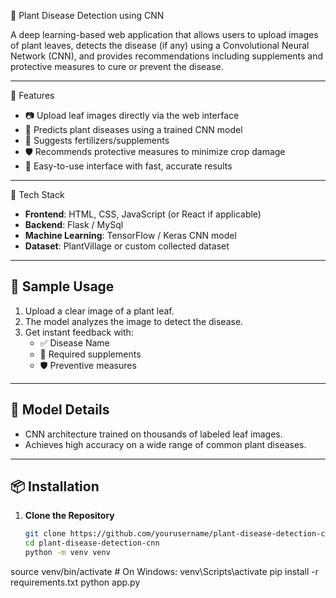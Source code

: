 🌿 Plant Disease Detection using CNN

A deep learning-based web application that allows users to upload images of plant leaves, detects the disease (if any) using a Convolutional Neural Network (CNN), and provides recommendations including supplements and protective measures to cure or prevent the disease.

---

🧠 Features

- 📷 Upload leaf images directly via the web interface
- 🧪 Predicts plant diseases using a trained CNN model
- 💊 Suggests fertilizers/supplements
- 🛡️ Recommends protective measures to minimize crop damage
- 🔁 Easy-to-use interface with fast, accurate results

---

🚀 Tech Stack

- **Frontend**: HTML, CSS, JavaScript (or React if applicable)
- **Backend**: Flask / MySql
- **Machine Learning**: TensorFlow / Keras CNN model
- **Dataset**: PlantVillage or custom collected dataset

---

## 📸 Sample Usage

1. Upload a clear image of a plant leaf.
2. The model analyzes the image to detect the disease.
3. Get instant feedback with:
   - ✅ Disease Name
   - 🧪 Required supplements
   - 🛡️ Preventive measures

---

## 🧪 Model Details

- CNN architecture trained on thousands of labeled leaf images.
- Achieves high accuracy on a wide range of common plant diseases.

---

## 📦 Installation

1. **Clone the Repository**
   ```bash
   git clone https://github.com/yourusername/plant-disease-detection-cnn.git
   cd plant-disease-detection-cnn
   python -m venv venv
source venv/bin/activate  # On Windows: venv\Scripts\activate
pip install -r requirements.txt
python app.py
